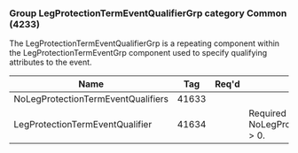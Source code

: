 ### Group LegProtectionTermEventQualifierGrp category Common (4233)

The LegProtectionTermEventQualifierGrp is a repeating component within the LegProtectionTermEventGrp component used to specify qualifying attributes to the event.

| Name                               | Tag   | Req'd | Documentation                                              |
|------------------------------------|-------|----------|------------------------------------------------------------|
| NoLegProtectionTermEventQualifiers | 41633 |       |                                                            |
| LegProtectionTermEventQualifier    | 41634 |       | Required if NoLegProtectionTermEventQualifiers(41633) > 0. |

